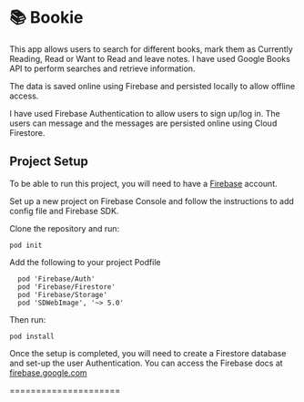 # 📚 Bookie


This app allows users to search for different books, mark them as Currently Reading, Read or Want to Read and leave notes. I have used Google Books API to perform searches and retrieve information.

The data is saved online using Firebase and persisted locally to allow offline access.

I have used Firebase Authentication to allow users to sign up/log in. The users can message and the messages are persisted online using Cloud Firestore.
  



## Project Setup

To be able to run this project, you will need to have a [Firebase](https://firebase.google.com) account.

Set up a new project on Firebase Console and follow the instructions to add config file and Firebase SDK.

Clone the repository and run:

``` pod init ```

Add the following to your project Podfile

``` 
  pod 'Firebase/Auth'
  pod 'Firebase/Firestore'
  pod 'Firebase/Storage'
  pod 'SDWebImage', '~> 5.0'
```

Then run:

``` pod install ```

Once the setup is completed, you will need to create a Firestore database and set-up the user Authentication. You can access the Firebase docs at [firebase.google.com](https://firebase.google.com/docs/build) 

=====================



